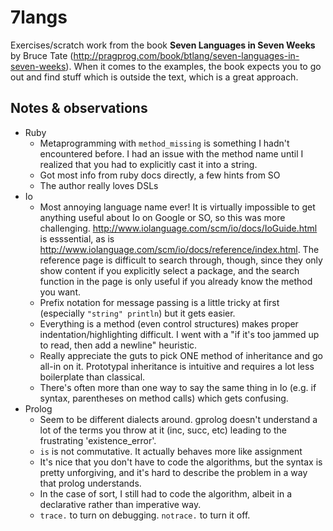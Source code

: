 # 7langs

Exercises/scratch work from the book __Seven Languages in Seven Weeks__ by Bruce Tate (http://pragprog.com/book/btlang/seven-languages-in-seven-weeks). When it comes to the examples, the book expects you to go out and find stuff which is outside the text, which is a great approach.

## Notes & observations

* Ruby
  * Metaprogramming with `method_missing` is something I hadn't encountered before. I had an issue with the method name until I realized that you had to explicitly cast it into a string.
  * Got most info from ruby docs directly, a few hints from SO
  * The author really loves DSLs
* Io
  * Most annoying language name ever! It is virtually impossible to get anything useful about Io on Google or SO, so this was more challenging. http://www.iolanguage.com/scm/io/docs/IoGuide.html is esssential, as is http://www.iolanguage.com/scm/io/docs/reference/index.html. The reference page is difficult to search through, though, since they only show content if you explicitly select a package, and the search function in the page is only useful if you already know the method you want.
  * Prefix notation for message passing is a little tricky at first (especially `"string" println`) but it gets easier.
  * Everything is a method (even control structures) makes proper indentation/highlighting difficult. I went with a "if it's too jammed up to read, then add a newline" heuristic.
  * Really appreciate the guts to pick ONE method of inheritance and go all-in on it. Prototypal inheritance is intuitive and requires a lot less boilerplate than classical.
  * There's often more than one way to say the same thing in Io (e.g. if syntax, parentheses on method calls) which gets confusing.
* Prolog
  * Seem to be different dialects around. gprolog doesn't understand a lot of the terms you throw at it (inc, succ, etc) leading to the frustrating 'existence_error'.
  * `is` is not commutative. It actually behaves more like assignment
  * It's nice that you don't have to code the algorithms, but the syntax is pretty unforgiving, and it's hard to describe the problem in a way that prolog understands.
  * In the case of sort, I still had to code the algorithm, albeit in a declarative rather than imperative way.
  * `trace.` to turn on debugging. `notrace.` to turn it off.